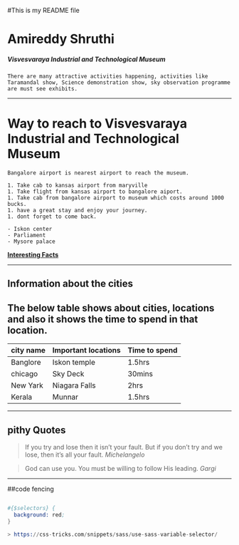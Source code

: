 #This is my README file
# Amireddy Shruthi
##### Visvesvaraya Industrial and Technological Museum

    There are many attractive activities happening, activities like Taramandal show, Science demonstration show, sky observation programme are must see exhibits.

----

# Way to reach to Visvesvaraya Industrial and Technological Museum

    Bangalore airport is nearest airport to reach the museum.

    1. Take cab to kansas airport from maryville
    1. Take flight from kansas airport to bangalore aiport.
    1. Take cab from bangalore airport to museum which costs around 1000 bucks.
    1. have a great stay and enjoy your journey.
    1. dont forget to come back.

    - Iskon center
    - Parliament
    - Mysore palace

**[Interesting Facts](Aboutme.md)**

-----

## Information about the cities

## The below table shows about cities, locations and also it shows the time to spend in that location.

|city name |Important locations|Time to spend|
|----------|-------------------|-------------|
|Banglore  | Iskon temple      |1.5hrs       |
|chicago   | Sky Deck          |30mins       |
|New Yark  | Niagara Falls     |2hrs         |
|Kerala    | Munnar            |1.5hrs       |

----------------------------------------------

## pithy Quotes

> If you try and lose then it isn’t your fault. But if you don’t try and we lose, then it’s all your fault. *Michelangelo*

> God can use you. You must be willing to follow His leading. *Gargi*

----------

##code fencing

```S

#{$selectors} {
  background: red;
}

> https://css-tricks.com/snippets/sass/use-sass-variable-selector/












